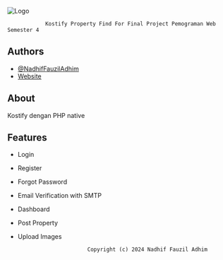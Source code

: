 
![Logo](https://i.ibb.co.com/Gf6PnKW/Kostifyop.png)

                Kostify Property Find For Final Project Pemograman Web Semester 4
## Authors

- [@NadhifFauzilAdhim](https://github.com/NadhifFauzilAdhim)
- [Website](https://ndfproject.my.id)


## About

Kostify dengan PHP native 


## Features

- Login
- Register
- Forgot Password
- Email Verification with SMTP
- Dashboard
- Post Property
- Upload Images


                            Copyright (c) 2024 Nadhif Fauzil Adhim
